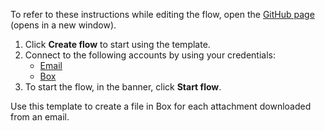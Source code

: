 To refer to these instructions while editing the flow, open the [GitHub page](https://github.com/ot4i/app-connect-templates/tree/master/resources/markdown/Create%20a%20file%20in%20Box%20for%20each%20attachment%20downloaded%20from%20an%20email_instructions.md) (opens in a new window).

1. Click **Create flow** to start using the template.
2. Connect to the following accounts by using your credentials:
   - [Email](https://www.ibm.com/docs/en/app-connect/containers_cd?topic=apps-email)
   - [Box](https://www.ibm.com/docs/en/app-connect/containers_cd?topic=apps-box)
3. To start the flow, in the banner, click **Start flow**.


Use this template to create a file in Box for each attachment downloaded from an email.






